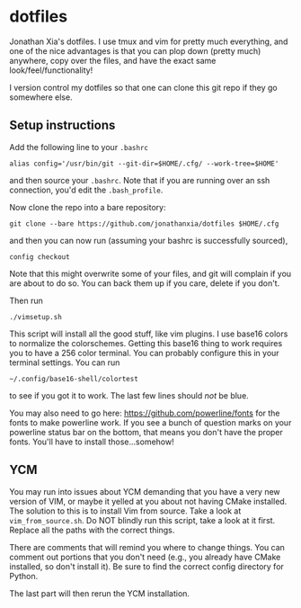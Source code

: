 # dotfiles

Jonathan Xia's dotfiles. I use tmux and vim for pretty much everything,
and one of the nice advantages is that you can plop down (pretty much)
anywhere, copy over the files, and have the exact same look/feel/functionality!

I version control my dotfiles so that one can clone this git repo if they
go somewhere else.

## Setup instructions

Add the following line to your `.bashrc`

`alias config='/usr/bin/git --git-dir=$HOME/.cfg/ --work-tree=$HOME'`

and then source your `.bashrc`. Note that if you are running over
an ssh connection, you'd edit the `.bash_profile`.

Now clone the repo into a bare repository:

`git clone --bare https://github.com/jonathanxia/dotfiles $HOME/.cfg`

and then you can now run (assuming your bashrc is successfully sourced),

`config checkout`

Note that this might overwrite some of your files, and git will complain if you are
about to do so. You can back them up if you care, delete if you don't.

Then run

`./vimsetup.sh`

This script will install all the good stuff, like vim plugins. I use
base16 colors to normalize the colorschemes.
Getting this base16 thing to work requires you to have a 256 color terminal. You can probably configure
this in your terminal settings. You can run

`~/.config/base16-shell/colortest`

to see if you got it to work. The last few lines should *not* be blue.

You may also need to go here: https://github.com/powerline/fonts for the fonts to make powerline work.
If you see a bunch of question marks on your powerline status bar on the bottom, that means you don't
have the proper fonts. You'll have to install those...somehow!

## YCM

You may run into issues about YCM demanding that you have a very new version of
VIM, or maybe it yelled at you about not having CMake installed. The
solution to this is to install Vim from source. Take a look at
`vim_from_source.sh`. Do NOT blindly run this script, take a look at it
first. Replace all the paths with the correct things.

There are comments that will remind you where to change things. You can
comment out portions that you don't need (e.g., you already have CMake
installed, so don't install it). Be sure to find the correct
config directory for Python.

The last part will then rerun the YCM installation.
